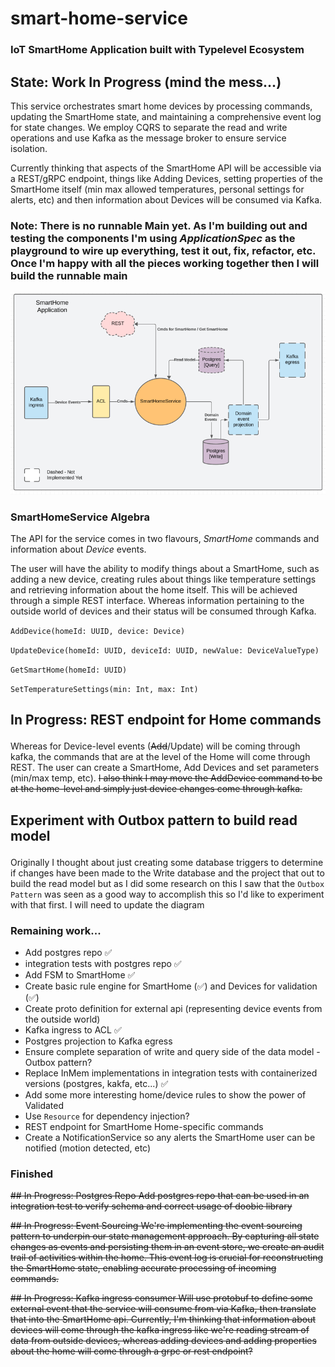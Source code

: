 # smart-home-service
### IoT SmartHome Application built with Typelevel Ecosystem

## State: Work In Progress (mind the mess...)

This service orchestrates smart home devices by processing commands, updating the SmartHome state, and maintaining a comprehensive event log for state changes. We employ CQRS to separate the read and write operations and use Kafka as the message broker to ensure service isolation.

 Currently thinking that aspects of the SmartHome API will be accessible via a REST/gRPC endpoint, things like Adding Devices, setting 
properties of the SmartHome itself (min max allowed temperatures, personal settings for alerts, etc) and then information about Devices will be consumed via Kafka.

### Note: There is no runnable Main yet. As I'm building out and testing the components I'm using <i>ApplicationSpec</i> as the playground to wire up everything, test it out, fix, refactor, etc.  Once I'm happy with all the pieces working together then I will build the runnable main

![diagram.png](diagram.png)


### SmartHomeService Algebra
The API for the service comes in two flavours, <i>SmartHome</i> commands and information about <i>Device</i> events. <p>
The user will have the ability to modify things about a SmartHome, such as adding a new device, creating rules about things like temperature settings and retrieving
information about the home itself. This will be achieved through a simple REST interface.  Whereas information pertaining to the outside world of devices and their status will be consumed through Kafka.

`AddDevice(homeId: UUID, device: Device)` </p>
`UpdateDevice(homeId: UUID, deviceId: UUID, newValue: DeviceValueType)` </p>
`GetSmartHome(homeId: UUID)` </p>
`SetTemperatureSettings(min: Int, max: Int)` </p>


## In Progress: REST endpoint for Home commands <p>
Whereas for Device-level events (~~Add~~/Update) will be coming through kafka, the commands that are at the level of the Home will come through REST.  The user can create a SmartHome, Add Devices and set parameters (min/max temp, etc). ~~I also think I may move the AddDevice
command to be at the home-level and simply just device changes come through kafka.~~ 

## Experiment with Outbox pattern to build read model <p>
Originally I thought about just creating some database triggers to determine if changes have been made to the Write database and the project that out to build the read model but as I did some research on this I saw that the `Outbox Pattern` was seen as a good way to accomplish this so I'd like to experiment with that first. I will need to update the diagram
 
### Remaining work...
* Add postgres repo ✅
* integration tests with postgres repo ✅
* Add FSM to SmartHome ✅
* Create basic rule engine for SmartHome (✅) and Devices for validation (✅)
* Create proto definition for external api (representing device events from the outside world)
* Kafka ingress to ACL ✅
* Postgres projection to Kafka egress
* Ensure complete separation of write and query side of the data model - Outbox pattern?
* Replace InMem implementations in integration tests with containerized versions (postgres, kakfa, etc...) ✅
* Add some more interesting home/device rules to show the power of Validated
* Use `Resource` for dependency injection?
* REST endpoint for SmartHome Home-specific commands
* Create a NotificationService so any alerts the SmartHome user can be notified (motion detected, etc)


### Finished
~~## In Progress: Postgres Repo
Add postgres repo that can be used in an integration test to verify schema and correct usage of doobie library~~ <p>
~~## In Progress: Event Sourcing
We're implementing the event sourcing pattern to underpin our state management approach. By capturing all state changes as events and persisting them in an event store, we create an audit trail of activities within the home. This event log is crucial for reconstructing the SmartHome state, enabling accurate processing of incoming commands.~~<p>
~~## In Progress: Kafka ingress consumer
Will use protobuf to define some external event that the service will consume from via Kafka, then translate that into the SmartHome api. Currently, I'm thinking that information about devices will come through the kafka ingress like we're reading stream of data from outside devices, whereas adding devices and adding properties about the home will come through a grpc or rest endpoint?~~ <p>